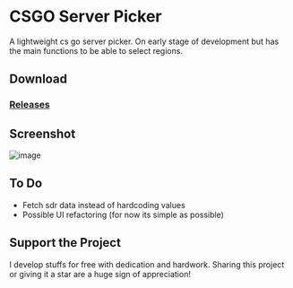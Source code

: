 # CSGO Server Picker
A lightweight cs go server picker. On early stage of development but has the main functions to be able to select regions.

## Download
### [Releases](https://github.com/FN-FAL113/csgo-server-picker/releases)

## Screenshot
![image](https://github.com/FN-FAL113/csgo-server-picker/assets/88238718/378a2843-e0e7-4ee7-82de-a6f3259930f6)

## To Do
- Fetch sdr data instead of hardcoding values
- Possible UI refactoring (for now its simple as possible)

## Support the Project
I develop stuffs for free with dedication and hardwork. Sharing this project or giving it a star are a huge sign of appreciation!
